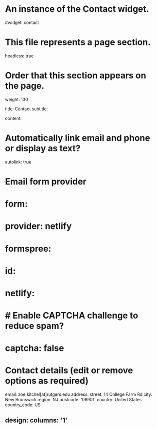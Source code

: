 # An instance of the Contact widget.
#widget: contact

# This file represents a page section.
headless: true

# Order that this section appears on the page.
weight: 130

title: Contact
subtitle:

content:
  # Automatically link email and phone or display as text?
  autolink: true

  # Email form provider
#  form:
#    provider: netlify
#    formspree:
#      id:
#    netlify:
#      # Enable CAPTCHA challenge to reduce spam?
#      captcha: false

  # Contact details (edit or remove options as required)
  email: zoe.kitchel[at]rutgers.edu
  address:
    street: 14 College Farm Rd
    city: New Brunswick
    region: NJ
    postcode: '08901'
    country: United States
    country_code: US

design:
  columns: '1'
---
